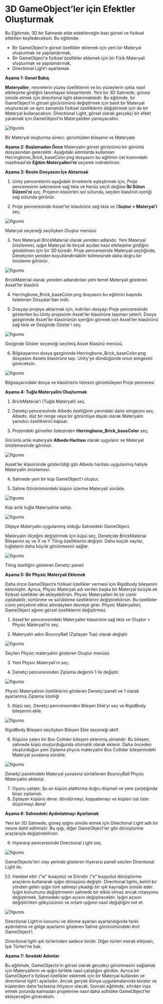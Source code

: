 # 3D GameObject’ler için Efektler Oluşturmak

Bu Eğitimde, 3D bir Sahnede elde edebileceğin bazı görsel ve fiziksel efektleri keşfedeceksin. Bu eğitimde:

- Bir GameObject'e görsel özellikler eklemek için yeni bir Materyal oluşturmak ve yapılandırmak,
- Bir GameObject'e fiziksel özellikler eklemek için bir Fizik Materyali oluşturmak ve yapılandırmak,
- Directional Light’ı ayarlamak.

**Aşama 1: Genel Bakış**

**Materyaller**, nesnelerin yüzey özelliklerini ve bu yüzeylerin ışıkla nasıl etkileşime girdiğini tanımlayan bileşenlerdir. Yeni bir 3D Sahnede, güneşi simüle etmek için directional light  eklenmektedir. Bu eğitimde, bir GameObject'in görsel görünümünü değiştirmek için basit bir Materyal oluşturacak ve aynı zamanda  fiziksel özelliklerini değiştirmek için de bir Materyal kullanacaksın. Directional Light, görsel olarak gerçekçi bir efekt yaratmak için GameObject'in Materyaliden yansıyacaktır.

![figures](https://raw.githubusercontent.com/Kodluyoruz/taskforce/main/unity-essentials/create-effects-for-3D-gameObjects/figures/B.2.4-1.png)

Bir Materyal oluşturma süreci: görüntüden bileşene ve Materyale

**Aşama 2: Başlamadan Önce**
Materyalin görsel görünümü bir görüntü dosyasından gelecektir. Aşağıdaki adımlarda kullanılan Herringbone_Brick_baseColor.png dosyasını bu eğitimin üst kısmındaki masthead'de **Eğitim Materyalleri'ni** seçerek indirebilirsin.


**Aşama 3: Resim Dosyasını İçe Aktarmak**
1.  Unity pencerelerini aşağıdaki örneklerle eşleştirmek için, Proje penceresinin sekmesine sağ tıkla ve henüz seçili değilse **İki Sütun Düzeni'ni** seç. Projenin klasörleri sol sütunda, seçilen klasörün içeriği sağ sütunda görünür.

2.  Proje penceresinde Asset’ler klasörüne sağ tıkla ve O**luştur > Materyal’i** seç.

![figures](https://raw.githubusercontent.com/Kodluyoruz/taskforce/main/unity-essentials/create-effects-for-3D-gameObjects/figures/B.2.4-2.png)

Materyal seçeneği seçiliyken Oluştur menüsü

3.  Yeni Materyali BrickMaterial olarak yeniden adlandır. Yeni Materyal önizlemesi, ışığın Materyal ile birçok açıdan nasıl etkileşime girdiğini görebilmen için bir 3D küredir. Proje penceresinde Materyali seçtiğinde, Denetçinin yeniden boyutlandırılabilir bölmesinde daha doğru bir önizleme görünür.

![figures](https://raw.githubusercontent.com/Kodluyoruz/taskforce/main/unity-essentials/create-effects-for-3D-gameObjects/figures/B.2.4-3.png)

BrickMaterial olarak yeniden adlandırılan yeni temel Materyali gösteren Asset’ler klasörü

4. Herringbone_Brick_baseColor.png dosyasını bu eğitimin başında listelenen Dosyalar’dan indir.

5.  Dosyayı projeye aktarmak için, indirilen dosyayı Proje penceresinde gösterilen bu Unity projesinin Asset’ler klasörüne taşıman yeterli. Dosya gezgininde Asset’ler klasörünün içeriğini görmek için Asset’ler klasörünü sağ tıkla ve Gezginde Göster'i seç.

![figures](https://raw.githubusercontent.com/Kodluyoruz/taskforce/main/unity-essentials/create-effects-for-3D-gameObjects/figures/B.2.4-4.png)

Gezginde Göster seçeneği seçilmiş Asset Klasörü menüsü.

6.  Bilgisayarının dosya gezgininde Herringbone_Brick_baseColor.png dosyasını Assets klasörüne taşı. Unity'ye döndüğünde onun simgesini göreceksin.

![figures](https://raw.githubusercontent.com/Kodluyoruz/taskforce/main/unity-essentials/create-effects-for-3D-gameObjects/figures/B.2.4-5.png)

Bilgisayarındaki dosya ve klasörlerin listesini görüntüleyen Proje penceresi

**Aşama 4: Tuğla Materyalini Oluşturmak**

1.  BrickMaterial’ı (Tuğla Materyali) seç. 

2.  Denetçi penceresinde Albedo özelliğinin yanındaki daire simgesini seç. Albedo, düz bir renge veya bir görüntüye dayalı olarak Materyalin yansıtıcı özelliklerini kapsar.

3.  Projendeki görseller listesinden **Herringbone_Brick_baseColor** seç.

Görüntü artık materyale **Albedo Haritası** olarak uygulanır ve Materyal önizlemesinde görünür.

![figures](https://raw.githubusercontent.com/Kodluyoruz/taskforce/main/unity-essentials/create-effects-for-3D-gameObjects/figures/B.2.4-6.png)

Asset’ler klasöründe gösterildiği gibi Albedo haritası uygulanmış haliyle Materyalin önizlemesi.

4.  Sahnede yeni bir küp GameObject’i oluştur. 

5.  Sahne Görünümündeki küpün üzerine Materyali sürükle.

![figures](https://raw.githubusercontent.com/Kodluyoruz/taskforce/main/unity-essentials/create-effects-for-3D-gameObjects/figures/B.2.4-7.png)

Küp artık tuğla Materyaline sahip.

![figures](https://raw.githubusercontent.com/Kodluyoruz/taskforce/main/unity-essentials/create-effects-for-3D-gameObjects/figures/B.2.4-8.png)

Objeye Materyalin uygulanmış olduğu Sahnedeki GameObject.

Materyalin ölçeğini değiştirmek için küpü seç, Denetçide BrickMaterial Bileşenini aç ve X ve Y Tiling özelliklerini değiştir. Daha küçük sayılar, tuğlaların daha büyük görünmesini sağlar.

![figures](https://raw.githubusercontent.com/Kodluyoruz/taskforce/main/unity-essentials/create-effects-for-3D-gameObjects/figures/B.2.4-9.png)

Tiling özelliğini gösteren Denetçi paneli

**Aşama 5: Bir Physic Materyali Eklemek**

Daha önce GameObject’e fiziksel özellikler vermesi için Rigidbody bileşenini eklemiştin. Ayrıca, Physic Materyali adı verilen başka bir Materyal türüyle ek fiziksel özellikler de ekleyebilirsin.
Physic Materyalleri ile bir cismi zıplatabilir, sürtünme ve sürükleme özelliklerini değiştirebilirsin. Bu özellikler cisim yerçekimi etkisi altındayken devreye girer. Physic Materyalleri, GameObject ağının görsel özelliklerini değiştirmez.

1. Asset’ler penceresindeki Materyaller klasörüne sağ tıkla ve Oluştur > Physic Materyali’ni seç.
 
2. Materyalin adını BouncyBall (Zıplayan Top) olarak değiştir.

![figures](https://raw.githubusercontent.com/Kodluyoruz/taskforce/main/unity-essentials/create-effects-for-3D-gameObjects/figures/B.2.4-10.png)

Seçilen Physic materyalini gösteren Oluştur menüsü

3.  Yeni Physic Materyali’ni seç.

4.  Denetçi penceresinden Zıplama değerini 1 ile değiştir.

![figures](https://raw.githubusercontent.com/Kodluyoruz/taskforce/main/unity-essentials/create-effects-for-3D-gameObjects/figures/B.2.4-11.png)

Physic Materyalinin özelliklerini gösteren Denetçi paneli ve 1 olarak ayarlanmış Zıplama özelliği 

5.  Küpü seç. Denetçi penceresinden Bileşen Ekle’yi seç ve RigidBody bileşenini ekle.

![figures](https://raw.githubusercontent.com/Kodluyoruz/taskforce/main/unity-essentials/create-effects-for-3D-gameObjects/figures/B.2.4-12.png)

RigidBody Bileşeni seçiliyken Bileşen Ekle seçeneği aktif.

6. Küpüne zaten bir Box Collider bileşeni eklenmiş olmalıdır. Bu bileşen, sahnede küpü oluşturduğunda otomatik olarak eklenir. Daha önceden oluşturduğun yeni Zıplama phycis materyalini Box Collider bileşenindeki Materyal yuvasına sürükle.

![figures](https://raw.githubusercontent.com/Kodluyoruz/taskforce/main/unity-essentials/create-effects-for-3D-gameObjects/figures/B.2.4-13.png)

Denetçi panelindeki Materyal yuvasına sürüklenen BouncyBall Physic Materyalini eklenişi.

7. Oyunu çalıştır. Şu an küpün platforma doğru düşmeli ve yere çarptığında biraz zıplamalı. 
8.  Zıplayan küpünü dene: döndürmeyi, kopyalamayı ve küpleri üst üste düşürmeyi dene!

**Aşama 6: Sahnedeki Aydınlatmayı Ayarlamak** 

Yeni bir 3D Sahnede, güneş ışığını simüle etmek için Directional Light adlı bir nesne dahil edilmiştir. Bu ışığı, diğer GameObject'ler gibi dönüştürme araçlarıyla değiştirebilirsin.

9. Hiyerarşi penceresinde Directional Light seç.

![figures](https://raw.githubusercontent.com/Kodluyoruz/taskforce/main/unity-essentials/create-effects-for-3D-gameObjects/figures/B.2.4-14.png)

GameObjects'leri olay yerinde gösteren hiyerarşi paneli seçilen Directional Light ile.

10. Hareket ettir (“w” kısayolu) ve Döndür (“e” kısayolu) dönüştürme araçlarını kullanarak ışığın dönüşünü değiştir. Directional lights, belirli bir yönden gelen ışığın tüm sahneyi yıkadığı bir ışık kaynağını simüle eder. Işığın konumunu değiştirmenin sahnede bir etkisi olmaz ancak rotasyonu değiştirmek, Sahnedeki ışığın açısını değiştirecektir. Işığın açısını değiştirirken gökyüzünün ve ortam ışığının nasıl değiştiğini not et.

![figures](https://raw.githubusercontent.com/Kodluyoruz/taskforce/main/unity-essentials/create-effects-for-3D-gameObjects/figures/B.2.4-15.png)

Directional Light’ın konumu ve dönme ayarları ayarlandığında farklı aydınlatma ve gölge ayarlarını gösteren Sahne görünümündeki Anıt GameObject’i.  

Directional light ışık türlerinden sadece biridir. Diğer türleri merak ettiysen, Işık Türleri’ne bak.

**Aşama 7: Sıradaki Adımlar**

Bu eğitimde, GameObjects'in görsel olarak gerçekçi görünmesini sağlamak için Materyallerin ve ışığın birlikte nasıl çalıştığını gördün. Ayrıca bir GameObject'e fiziksel özellikler eklemek için bir Materyal kullandın ve directional light’ı ayarladın. Ancak gerçek dünya uygulamalarında küreler ve küplerden daha fazlasına ihtiyacın olacak. Sonraki eğitimde, sıfırdan inşa etmek zorunda kalmadan projelerine nasıl daha sofistike GameObject’ler ekleyeceğini göreceksin.



